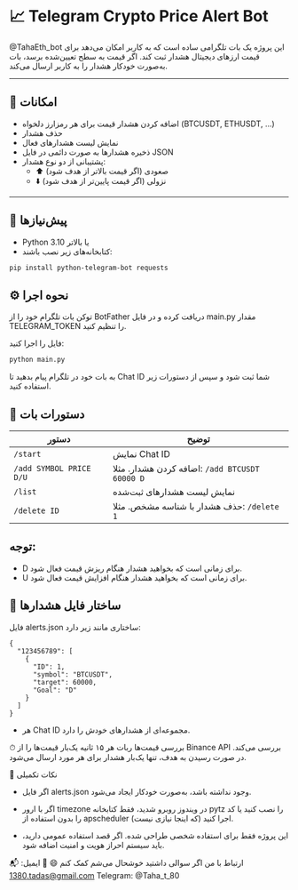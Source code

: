 
# 📈 Telegram Crypto Price Alert Bot
@TahaEth_bot
این پروژه یک بات تلگرامی ساده است که به کاربر امکان می‌دهد برای قیمت ارزهای دیجیتال هشدار ثبت کند. اگر قیمت به سطح تعیین‌شده برسد، بات به‌صورت خودکار هشدار را به کاربر ارسال می‌کند.

---

## 🚀 امکانات

- اضافه کردن هشدار قیمت برای هر رمزارز دلخواه (BTCUSDT, ETHUSDT, ...)
- حذف هشدار
- نمایش لیست هشدارهای فعال
- ذخیره هشدارها به صورت دائمی در فایل JSON
- پشتیبانی از دو نوع هشدار:
  - ⬆️ صعودی (اگر قیمت بالاتر از هدف شود)
  - ⬇️ نزولی (اگر قیمت پایین‌تر از هدف شود)

---

## 🔧 پیش‌نیازها

- Python 3.10 یا بالاتر
- کتابخانه‌های زیر نصب باشند:

```bash
pip install python-telegram-bot requests
```
## ⚙️ نحوه اجرا
توکن بات تلگرام خود را از BotFather دریافت کرده و در فایل main.py مقدار TELEGRAM_TOKEN را تنظیم کنید.

فایل را اجرا کنید:

```bash
python main.py
```
به بات خود در تلگرام پیام بدهید تا Chat ID شما ثبت شود و سپس از دستورات زیر استفاده کنید.

## 💬 دستورات بات

| دستور                   | توضیح                                          |
| ----------------------- | ---------------------------------------------- |
| `/start`                | نمایش Chat ID                                  |
| `/add SYMBOL PRICE D/U` | اضافه کردن هشدار. مثلا: `/add BTCUSDT 60000 D` |
| `/list`                 | نمایش لیست هشدارهای ثبت‌شده                    |
| `/delete ID`            | حذف هشدار با شناسه مشخص. مثلا: `/delete 1`     |


## توجه:
- D برای زمانی است که بخواهید هشدار هنگام ریزش قیمت فعال شود.
- U برای زمانی است که بخواهید هشدار هنگام افزایش قیمت فعال شود.

## 📁 ساختار فایل هشدارها
فایل alerts.json ساختاری مانند زیر دارد:
```Copy
{
  "123456789": [
    {
      "ID": 1,
      "symbol": "BTCUSDT",
      "target": 60000,
      "Goal": "D"
    }
  ]
}
```
- هر Chat ID مجموعه‌ای از هشدارهای خودش را دارد.

⏱ بررسی قیمت‌ها
ربات هر ۱۵ ثانیه یک‌بار قیمت‌ها را از Binance API بررسی می‌کند. در صورت رسیدن به هدف، تنها یک‌بار هشدار برای هر مورد ارسال می‌شود.

📌 نکات تکمیلی
- اگر فایل alerts.json وجود نداشته باشد، به‌صورت خودکار ایجاد می‌شود.

- اگر با ارور timezone در ویندوز روبرو شدید، فقط کتابخانه pytz را نصب کنید یا کد را بدون استفاده از apscheduler اجرا کنید (که اینجا نیازی نیست).

- این پروژه فقط برای استفاده شخصی طراحی شده. اگر قصد استفاده عمومی دارید، باید سیستم احراز هویت و امنیت اضافه شود.

📬 ارتباط با من
اگر سوالی داشتید خوشحال می‌شم کمک کنم 😄
📧 ایمیل: 1380.tadas@gmail.com
Telegram: @Taha_t_80

